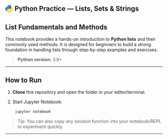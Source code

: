 <h2><sub><img src="https://github.com/RadhikaDeshpande1010/icon-library/blob/main/python-icon/python-icon.png" height="25" width="25"></sub> Python Practice — Lists, Sets & Strings </h2>

<h2>List Fundamentals and Methods</h2>

This notebook provides a hands-on introduction to **Python lists** and their commonly used methods. It is designed for beginners to build a strong foundation in handling lists through step-by-step examples and exercises.

> **Python version:** 3.8+

---

## How to Run

1. **Clone** this repository and open the folder in your editor/terminal.
2. Start Jupyter Notebook:

   ```bash
    jupyter notebook
   ```

> Tip: You can also copy any solution function into your notebook/REPL to experiment quickly.

---

